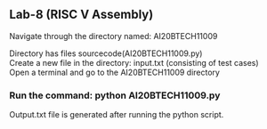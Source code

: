 ## Lab-8 (RISC V Assembly)

Navigate through the directory named: AI20BTECH11009 </br>

Directory has files sourcecode(AI20BTECH11009.py) </br>
Create a new file in the directory: input.txt (consisting of test cases) </br>
Open a terminal and go to the AI20BTECH11009 directory

### Run the command: python AI20BTECH11009.py

Output.txt file is generated after running the python script.

